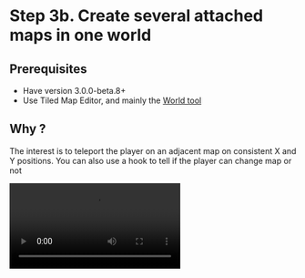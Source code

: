 # Step 3b. Create several attached maps in one world

## Prerequisites

- Have version 3.0.0-beta.8+
- Use Tiled Map Editor, and mainly the [World tool](https://doc.mapeditor.org/en/stable/manual/worlds)

## Why ?

The interest is to teleport the player on an adjacent map on consistent X and Y positions. You can also use a hook to tell if the player can change map or not

<Video src="/assets/rpgjs_world.mp4" /> 

## Preparing the world in the editor

Click on `World > New World` and add a file ending with the extension `.world` in <Path to="tmxDir" />

![create world](/assets/tiled-world.png)

Next, add maps to the world

![add in world](/assets/tiled-add-in-world.png)

1. Click on World Tool
2. Add the current map to a loaded

Place the maps so that the edges are touching

![tiled world](/assets/tiled-world-2.png)

## Add the world to your game

In <PathTo to="serverIndex" /> :

```ts
import { RpgServer, RpgModule } from '@rpgjs/server'
import myworld from './maps/tmx/myworld.world'

@RpgModule<RpgServer>({
    worldMaps: [
        myworld
    ]
})
export default class RpgServerEngine { }
```

::: tip
The world creates maps automatically and the map ID will be the file name. Be aware that if you already have a map with the same ID, the world will use this map
:::

::: tip
To quickly add a sound, add a personality property to the map (in Tiled Map Editor) named sounds. Put the sound ID of the resource, client side (see [Create Sound](/guide/create-sound.html))

![tiled world](/assets/map-sound.png)
:::

## Bonus. Prevent map change

There are several reasons for this. For example, 
1. you can check that the character is on a dirt road (by looking at the tile ID)
2. You can make a scenario, if the player doesn't have the level, he can't change the map,
3. etc.

<Video src="/assets/rpgjs_world_2.mp4" /> 

Go to <Path to="playerFile" /> and add `canChangeMap()` hook

```ts
import { RpgPlayer, RpgPlayerHooks, RpgClassMap, RpgMap } from '@rpgjs/server'

export const player: RpgPlayerHooks = {
    // others hooks here...
    async canChangeMap(player: RpgPlayer, nextMap: RpgClassMap<RpgMap>): Promise<boolean> {
        if (nextMap.id == '<id of next map here>' && player.level < 10) {
            await player.showText('You can\'t go in that direction yet. You must have level 10 minimum!')
            return false
        }
        return true
    }
}
```

> Note that `nextMap` is not of type `RpgMap` because it is not loaded yet. It's only the class, so you can't get everything from it, e.g. the data of the next map